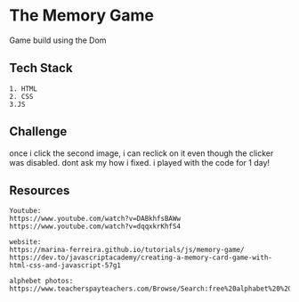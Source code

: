 # The Memory Game
Game build using the Dom


## Tech Stack
    1. HTML
    2. CSS
    3.JS


## Challenge
once i click the second image, i can reclick on it even though the clicker was disabled. dont ask my how i fixed. i played with the code for 1 day! 

## Resources 
    Youtube:
    https://www.youtube.com/watch?v=DABkhfsBAWw
    https://www.youtube.com/watch?v=dqqxkrKhfS4

    website:
    https://marina-ferreira.github.io/tutorials/js/memory-game/
    https://dev.to/javascriptacademy/creating-a-memory-card-game-with-html-css-and-javascript-57g1

    alphebet photos:
    https://www.teacherspayteachers.com/Browse/Search:free%20alphabet%20%20flash%20cards
